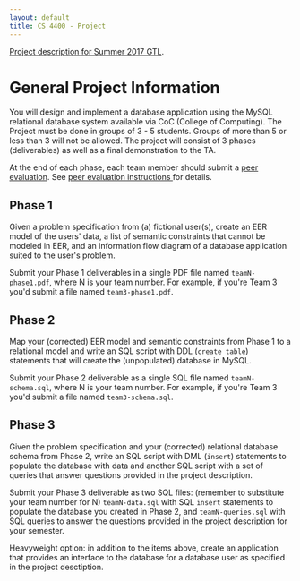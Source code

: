 ```yaml
---
layout: default
title: CS 4400 - Project
---
```


[Project description for Summer 2017 GTL](project-summer2017gtl/sncf.html).

# General Project Information

You will design and implement a database application using the MySQL relational database system available via CoC (College of Computing). The Project must be done in groups of 3 - 5 students. Groups of more than 5 or less than 3 will not be allowed. The project will consist of 3 phases (deliverables) as well as a final demonstration to the TA.

At the end of each phase, each team member should submit a [peer evaluation](peer-eval.html). See [peer evaluation instructions ](peer-eval.html) for details.

## Phase 1

Given a problem specification from (a) fictional user(s), create an EER model of the users' data, a list of semantic constraints that cannot be modeled in EER, and an information flow diagram of a database application suited to the user's problem.

Submit your Phase 1 deliverables in a single PDF file named `teamN-phase1.pdf`, where N is your team number. For example, if you're Team 3 you'd submit a file named `team3-phase1.pdf`.

## Phase 2

Map your (corrected) EER model and semantic constraints from Phase 1 to a relational model and write an SQL script with DDL (`create table`) statements that will create the (unpopulated) database in MySQL.

Submit your Phase 2 deliverable as a single SQL file named `teamN-schema.sql`, where N is your team number. For example, if you're Team 3 you'd submit a file named `team3-schema.sql`.

## Phase 3

Given the problem specification and your (corrected) relational database schema from Phase 2, write an SQL script with DML (`insert`) statements to populate the database with data and another SQL script with a set of queries that answer questions provided in the project description.

Submit your Phase 3 deliverable as two SQL files: (remember to substitute your team number for N) `teamN-data.sql` with SQL `insert` statements to populate the database you created in Phase 2, and `teamN-queries.sql` with SQL queries to answer the questions provided in the project description for your semester.

Heavyweight option: in addition to the items above, create an application that provides an interface to the database for a database user as specified in the project desctiption.
